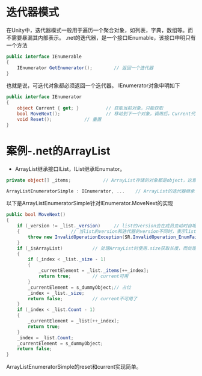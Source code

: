 # 迭代器模式
在Unity中，迭代器模式一般用于遍历一个聚合对象，如列表，字典，数组等。而不需要暴漏其内部表示。
.net的迭代器，是一个接口IEnumable，该接口申明只有一个方法
```cs
public interface IEnumerable
{
	IEnumerator GetEnumerator();      	// 返回一个迭代器
}
```
也就是说，可迭代对象都必须返回一个迭代器。
IEnumerator对象申明如下
```cs
public interface IEnumerator
{
	object Current { get; }          // 获取当前对象，只能获取
	bool MoveNext();                 // 移动到下一个对象，调用后，Current代表下一个对象（自己实现）。如果没有下一个元素了，返回false
	void Reset();			 // 重置
}
```
# 案例-.net的ArrayList
* ArrayList继承接口IList，IList继承IEnumator。
```cs
private object[] _items;			// ArrayList存储的对象都是object，这意味着值类型需要装箱拆箱
```
```cs
ArrayListEnumeratorSimple : IEnumerator, ...	// ArrayList的迭代器继承了IEnumerator和其他接口（）
```
以下是ArrayListEnumeratorSimple针对IEnumerator.MoveNext的实现
```cs
public bool MoveNext()
{
	if (_version != _list._version)		// list的version会在成员变动时自增，而迭代器的version为readonly，构造时就确定了。
	{					// 当list的version和迭代器的version不同时，表示list成员增删了，此时迭代器继续迭代结果无法预知
		throw new InvalidOperationException(SR.InvalidOperation_EnumFailedVersion);
	}
	if (_isArrayList)			// 处理ArrayList时使用.size获取长度，而处理其他类型时可能重写count，所以用count来获取长度。
	{
		if (_index < _list._size - 1)
		{
			_currentElement = _list._items[++_index];
			return true;		// current可用
		}
		_currentElement = s_dummyObject;// 占位
		_index = _list._size;
		return false;			// current不可用了
	}
	if (_index < _list.Count - 1)
	{
		_currentElement = _list[++_index];
		return true;
	}
	_index = _list.Count;
	_currentElement = s_dummyObject;
	return false;
}
```
ArrayListEnumeratorSimple的reset和current实现简单。
